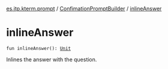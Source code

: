[es.jtp.kterm.prompt](../index.md) / [ConfimationPromptBuilder](index.md) / [inlineAnswer](./inline-answer.md)

# inlineAnswer

`fun inlineAnswer(): `[`Unit`](https://kotlinlang.org/api/latest/jvm/stdlib/kotlin/-unit/index.html)

Inlines the answer with the question.

